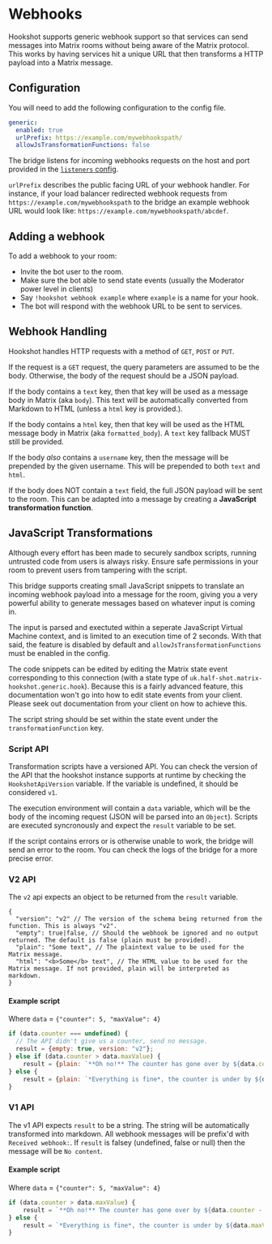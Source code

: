 # Webhooks

Hookshot supports generic webhook support so that services can send messages into Matrix rooms without being aware of the Matrix protocol. This works
by having services hit a unique URL that then transforms a HTTP payload into a Matrix message.

## Configuration

You will need to add the following configuration to the config file.

```yaml
generic:
  enabled: true
  urlPrefix: https://example.com/mywebhookspath/
  allowJsTransformationFunctions: false
```

The bridge listens for incoming webhooks requests on the host and port provided in the [`listeners` config](../setup.md#listeners-configuration).

`urlPrefix` describes the public facing URL of your webhook handler. For instance, if your load balancer redirected
webhook requests from `https://example.com/mywebhookspath` to the bridge an example webhook URL would look like:
`https://example.com/mywebhookspath/abcdef`.

## Adding a webhook

To add a webhook to your room:
  - Invite the bot user to the room.
  - Make sure the bot able to send state events (usually the Moderator power level in clients)
  - Say `!hookshot webhook example` where `example` is a name for your hook.
  - The bot will respond with the webhook URL to be sent to services.

## Webhook Handling

Hookshot handles HTTP requests with a method of `GET`, `POST` or `PUT`.

If the request is a `GET` request, the query parameters are assumed to be the body. Otherwise, the body of the request should be a JSON payload.

If the body contains a `text` key, then that key will be used as a message body in Matrix (aka `body`). This text will be automatically converted from Markdown to HTML (unless
a `html` key is provided.).

If the body contains a `html` key, then that key will be used as the HTML message body in Matrix (aka `formatted_body`). A `text` key fallback MUST still be provided.

If the body *also* contains a `username` key, then the message will be prepended by the given username. This will be prepended to both `text` and `html`.

If the body does NOT contain a `text` field, the full JSON payload will be sent to the room. This can be adapted into a message by creating a **JavaScript transformation function**.

## JavaScript Transformations

<section class="notice">
Although every effort has been made to securely sandbox scripts, running untrusted code from users is always risky. Ensure safe permissions
in your room to prevent users from tampering with the script.
</section>

This bridge supports creating small JavaScript snippets to translate an incoming webhook payload into a message for the room, giving
you a very powerful ability to generate messages based on whatever input is coming in.

The input is parsed and exectuted within a seperate JavaScript Virtual Machine context, and is limited to an execution time of 2 seconds.
With that said, the feature is disabled by default and `allowJsTransformationFunctions` must be enabled in the config.

The code snippets can be edited by editing the Matrix state event corresponding to this connection (with a state type of `uk.half-shot.matrix-hookshot.generic.hook`).
Because this is a fairly advanced feature, this documentation won't go into how to edit state events from your client.
Please seek out documentation from your client on how to achieve this. 

The script string should be set within the state event under the `transformationFunction` key.

### Script API

Transformation scripts have a versioned API. You can check the version of the API that the hookshot instance supports
at runtime by checking the `HookshotApiVersion` variable. If the variable is undefined, it should be considered `v1`.

The execution environment will contain a `data` variable, which will be the body of the incoming request (JSON will be parsed into an `Object`).
Scripts are executed syncronously and expect the `result` variable to be set.

If the script contains errors or is otherwise unable to work, the bridge will send an error to the room. You can check the logs of the bridge
for a more precise error.

### V2 API

The `v2` api expects an object to be returned from the `result` variable.

```json5
{
  "version": "v2" // The version of the schema being returned from the function. This is always "v2".
  "empty": true|false, // Should the webhook be ignored and no output returned. The default is false (plain must be provided).
  "plain": "Some text", // The plaintext value to be used for the Matrix message.
  "html": "<b>Some</b> text", // The HTML value to be used for the Matrix message. If not provided, plain will be interpreted as markdown.
}
```

#### Example script

Where `data` = `{"counter": 5, "maxValue": 4}`

```js
if (data.counter === undefined) {
  // The API didn't give us a counter, send no message.
  result = {empty: true, version: "v2"};
} else if (data.counter > data.maxValue) {
    result = {plain: `**Oh no!** The counter has gone over by ${data.counter - data.maxValue}`, version: "v2"};
} else {
    result = {plain: `*Everything is fine*, the counter is under by ${data.maxValue - data.counter}`, version: "v2"};
}
```


### V1 API

The v1 API expects `result` to be a string. The string will be automatically transformed into markdown. All webhook messages
will be prefix'd with `Received webhook:`. If `result` is falsey (undefined, false or null) then the message will be `No content`.

#### Example script

Where `data` = `{"counter": 5, "maxValue": 4}`

```js
if (data.counter > data.maxValue) {
    result = `**Oh no!** The counter has gone over by ${data.counter - data.maxValue}`
} else {
    result = `*Everything is fine*, the counter is under by ${data.maxValue - data.counter}`
}
```
